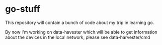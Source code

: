 # go-stuff
This repository will contain a bunch of code about my trip in learning go. 

By now I'm working on data-havester which will be able to get information about the devices in the local network, please see data-harvester/cmd
